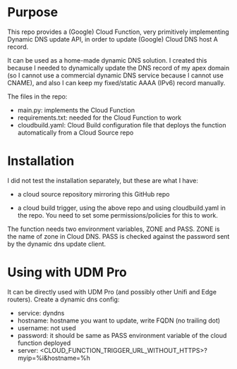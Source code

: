 # Purpose

This repo provides a (Google) Cloud Function, very primitively implementing Dynamic DNS update API, in order to update (Google) Cloud DNS host A record.

It can be used as a home-made dynamic DNS solution. I created this because I needed to dynamically update the DNS record of my apex domain (so I cannot use a commercial dynamic DNS service because I cannot use CNAME), and also I can keep my fixed/static AAAA (IPv6) record manually.

The files in the repo:

- main.py: implements the Cloud Function
- requirements.txt: needed for the Cloud Function to work
- cloudbuild.yaml: Cloud Build configuration file that deploys the function automatically from a Cloud Source repo

# Installation

I did not test the installation separately, but these are what I have:

- a cloud source repository mirroring this GitHub repo

- a cloud build trigger, using the above repo and using cloudbuild.yaml in the repo. You need to set some permissions/policies for this to work.

The function needs two environment variables, ZONE and PASS. ZONE is the name of zone in Cloud DNS. PASS is checked against the password sent by the dynamic dns update client.

# Using with UDM Pro

It can be directly used with UDM Pro (and possibly other Unifi and Edge routers). Create a dynamic dns config:

- service: dyndns
- hostname: hostname you want to update, write FQDN (no trailing dot)
- username: not used
- password: it should be same as PASS environment variable of the cloud function deployed
- server: <CLOUD_FUNCTION_TRIGGER_URL_WITHOUT_HTTPS>?myip=%i&hostname=%h
